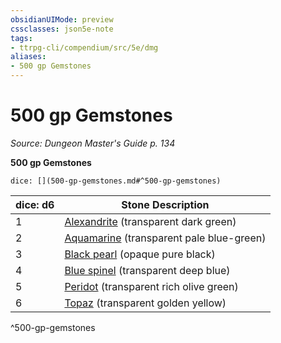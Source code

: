```yaml
---
obsidianUIMode: preview
cssclasses: json5e-note
tags:
- ttrpg-cli/compendium/src/5e/dmg
aliases:
- 500 gp Gemstones
---
```

# 500 gp Gemstones
*Source: Dungeon Master's Guide p. 134* 

**500 gp Gemstones**

`dice: [](500-gp-gemstones.md#^500-gp-gemstones)`

| dice: d6 | Stone Description |
|----------|-------------------|
| 1 | [Alexandrite](/3-Mechanics/CLI/items/alexandrite-xdmg.md) (transparent dark green) |
| 2 | [Aquamarine](/3-Mechanics/CLI/items/aquamarine-xdmg.md) (transparent pale blue-green) |
| 3 | [Black pearl](/3-Mechanics/CLI/items/black-pearl-xdmg.md) (opaque pure black) |
| 4 | [Blue spinel](/3-Mechanics/CLI/items/blue-spinel-xdmg.md) (transparent deep blue) |
| 5 | [Peridot](/3-Mechanics/CLI/items/peridot-xdmg.md) (transparent rich olive green) |
| 6 | [Topaz](/3-Mechanics/CLI/items/topaz-xdmg.md) (transparent golden yellow) |
^500-gp-gemstones